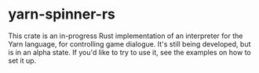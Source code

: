 # yarn-spinner-rs

This crate is an in-progress Rust implementation of an interpreter for the Yarn language, for controlling game dialogue.
It's still being developed, but is in an alpha state. If you'd like to try to use it, see the examples on how to set it up.
